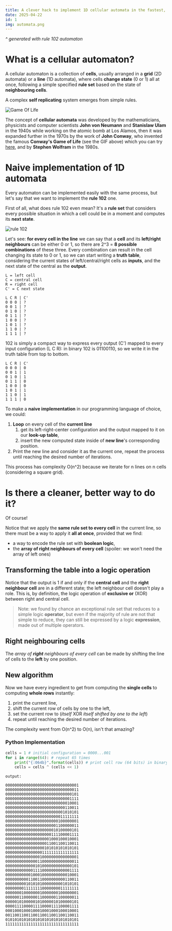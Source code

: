 ```yaml
---
title: A clever hack to implement 1D cellular automata in the fastest, easiest way possible.
date: 2025-04-22
id: 1
img: automata.png
---
```

*^ generated with rule 102 automaton*

# What is a cellular automaton?

A cellular automaton is a collection of **cells**, usually arranged in a **grid** (2D automata) or a **line** (1D automata), where cells **change state** (0 or 1) all at once, following a simple specified **rule set** based on the state of **neighbouring cells**.

A complex **self replicating** system emerges from simple rules.

![Game Of Life](1_imgs/GOL.gif)

The concept of **cellular automata** was developed by the mathematicians, physicists and computer scientists **John von Neumann** and **Stanislaw Ulam** in the 1940s while working on the atomic bomb at Los Alamos, then it was expanded further in the 1970s by the work of **John Conway**, who invented the famous **Conway's Game of Life** (see the GIF above) which you can try [here](https://copy.sh/life/), and by **Stephen Wolfram** in the 1980s.

# Naive implementation of 1D automata

Every automaton can be implemented easily with the same process, but let's say that we want to implement the **rule 102** one.

First of all, what does rule 102 even mean? It's a **rule set** that considers every possible situation in which a cell could be in a moment and computes its **next state**.

![rule 102](1_imgs/rule102.png)

Let's see: **for every cell in the line** we can say that a **cell** and its **left/right neighbours** can be either 0 or 1, so there are 2^3 = **8 possible combinations** of these three. Every combination can result in the cell changing its state to 0 or 1, so we can start writing a **truth table**, considering the current states of left/central/right cells as **inputs**, and the next state of the central as the **output**.

```
L = left cell
C = central cell
R = right cell
C' = C next state

L C R | C'
0 0 0 | ?
0 0 1 | ?
0 1 0 | ?
0 1 1 | ?
1 0 0 | ?
1 0 1 | ?
1 1 0 | ?
1 1 1 | ?
```

102 is simply a compact way to express every output (C') mapped to every input configuration (L C R): in binary 102 is 01100110, so we write it in the truth table from top to bottom.

```
L C R | C'
0 0 0 | 0
0 0 1 | 1
0 1 0 | 1
0 1 1 | 0
1 0 0 | 0
1 0 1 | 1
1 1 0 | 1
1 1 1 | 0
```

To make a **naive implementation** in our programming language of choice, we could:

1. **Loop** on every cell of the **current line**
	1. get its left-right-center configuration and the output mapped to it on our **look-up table**,
	2. insert the new computed state inside of **new line**'s corresponding position.
2. Print the new line and consider it as the current one, repeat the process until reaching the desired number of iterations.

This process has complexity O(n^2) because we iterate for n lines on n cells (considering a square grid).

# Is there a cleaner, better way to do it?

Of course!

Notice that we apply the **same rule set to every cell** in the current line, so there must be a way to apply it **all at once**, provided that we find:

- a way to encode the rule set with **boolean logic**,
- the **array of right neighbours of every cell** (spoiler: we won't need the array of left ones)

## Transforming the table into a logic operation

Notice that the output is 1 if and only if the **central cell** and the **right neighbour cell** are in a different state; the left neighbour cell doesn't play a role.
This is, by definition, the logic operation of **exclusive or** (XOR) between right and central cell.

> Note: we found by chance an exceptional rule set that reduces to a simple logic **operator**, but even if the majority of rule are not that simple to reduce, they can still be expressed by a logic **expression**, made out of multiple operators.

## Right neighbouring cells

The *array of **right** neighbours of every cell* can be made by shifting the line of cells to the **left** by one position.

## New algorithm

Now we have every ingredient to get from computing the **single cells** to computing **whole rows** instantly:

1. print the current line,
2. shift the current row of cells by one to the left,
3. set the current row to (*itself* XOR *itself shifted by one to the left*)
4. repeat until reaching the desired number of iterations.

The complexity went from O(n^2) to O(n), isn't that amazing?
### Python Implementation

``` python
cells = 1 # initial configuration = 0000...001
for i in range(64): # repeat 65 times
	print("{:064b}".format(cells)) # print cell row (64 bits) in binary
	cells = cells ^ (cells << 1)
```

```
output: 

00000000000000000000000000000001
00000000000000000000000000000011
00000000000000000000000000000101
00000000000000000000000000001111
00000000000000000000000000010001
00000000000000000000000000110011
00000000000000000000000001010101
00000000000000000000000011111111
00000000000000000000000100000001
00000000000000000000001100000011
00000000000000000000010100000101
00000000000000000000111100001111
00000000000000000001000100010001
00000000000000000011001100110011
00000000000000000101010101010101
00000000000000001111111111111111
00000000000000010000000000000001
00000000000000110000000000000011
00000000000001010000000000000101
00000000000011110000000000001111
00000000000100010000000000010001
00000000001100110000000000110011
00000000010101010000000001010101
00000000111111110000000011111111
00000001000000010000000100000001
00000011000000110000001100000011
00000101000001010000010100000101
00001111000011110000111100001111
00010001000100010001000100010001
00110011001100110011001100110011
01010101010101010101010101010101
11111111111111111111111111111111
```
